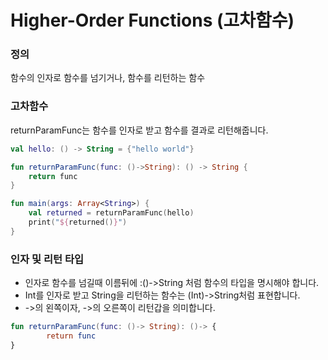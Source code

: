 # Higher-Order Functions (고차함수)

### 정의

함수의 인자로 함수를 넘기거나, 함수를 리턴하는 함수

### 고차함수

returnParamFunc는 함수를 인자로 받고 함수를 결과로 리턴해줍니다.

```kotlin
val hello: () -> String = {"hello world"}

fun returnParamFunc(func: ()->String): () -> String {
    return func
}

fun main(args: Array<String>) {
    val returned = returnParamFunc(hello)
    print("${returned()}")
}
```

### 인자 및 리턴 타입

- 인자로 함수를 넘길때 이름뒤에 :()->String 처럼 함수의 타입을 명시해야 합니다.
- Int를 인자로 받고 String을 리턴하는 함수는 (Int)->String처럼 표현합니다.
- ->의 왼쪽이자, ->의 오른쪽이 리턴갑을 의미합니다.

```kotlin
fun returnParamFunc(func: ()-> String): ()-> {
		return func
}
```